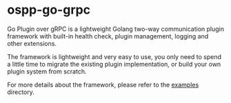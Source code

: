 # ospp-go-grpc

Go Plugin over gRPC is a lightweight Golang two-way communication plugin framework with built-in health check, plugin
management, logging and other extensions.

The framework is lightweight and very easy to use, you only need to spend a little time to migrate the existing plugin
implementation, or build your own plugin system from scratch.

For more details about the framework, please refer to the [examples](examples) directory.

